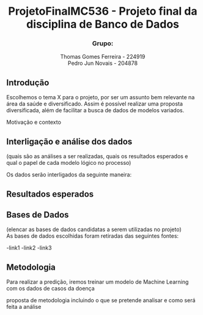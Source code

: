 <div align="center"><h1> ProjetoFinalMC536 - Projeto final da disciplina de Banco de Dados </h1></div>
<div align="center"><h3> Grupo: </h3></div>
<div align="center"> Thomas Gomes Ferreira - 224919 </div>
<div align="center"> Pedro Jun Novais - 204878 </div>

## Introdução
Escolhemos o tema X para o projeto, por ser um assunto bem relevante na área da saúde
e diversificado. Assim é possível realizar uma proposta diversificada, além de facilitar
a busca de dados de modelos variados.

Motivação e contexto

## Interligação e análise dos dados  
(quais são as análises a ser realizadas, quais os resultados esperados e qual o papel de
cada modelo lógico no processo)

Os dados serão interligados da seguinte maneira:

## Resultados esperados

## Bases de Dados
(elencar as bases de dados candidatas a serem utilizadas no projeto)</br>
As bases de dados escolhidas foram retiradas das seguintes fontes:</br>

-link1
-link2
-link3


## Metodologia

Para realizar a predição, iremos treinar um modelo de Machine Learning com os 
dados de casos da doença

proposta de metodologia incluindo o que se pretende analisar e como será feita a
análise

